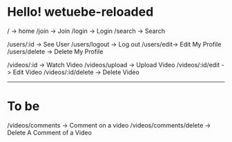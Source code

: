 # Hello! wetuebe-reloaded

/ -> home
/join -> Join
/login -> Login
/search -> Search

/users/:id -> See User
/users/logout -> Log out
/users/edit-> Edit My Profile
/users/delete -> Delete My Profile

/videos/:id -> Watch Video
/videos/upload -> Upload Video
/videos/:id/edit -> Edit Video
/videos/:id/delete -> Delete Video

---

# To be

/videos/comments -> Comment on a video
/videos/comments/delete -> Delete A Comment of a Video
